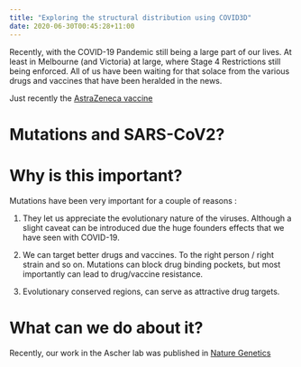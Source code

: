 ```yaml
---
title: "Exploring the structural distribution using COVID3D"
date: 2020-06-30T00:45:28+11:00
---
```


Recently, with the COVID-19 Pandemic still being a large part of our lives. At least in Melbourne (and Victoria) at large, where Stage 4 Restrictions still being enforced. All of us have been waiting for that solace from the various drugs and vaccines that have been heralded in the news. 

Just recently the [AstraZeneca vaccine]() 

# Mutations and SARS-CoV2?


# Why is this important? 

Mutations have been very important for a couple of reasons : 
1. They let us appreciate the evolutionary nature of the viruses. Although a slight caveat can be introduced due the huge founders effects that we have seen with COVID-19. 

2. We can target better drugs and vaccines. To the right person / right strain and so on. Mutations can block drug binding pockets, but most importantly can lead to drug/vaccine resistance. 

3. Evolutionary conserved regions, can serve as attractive drug targets.  


# What can we do about it? 

Recently, our work in the Ascher lab was published in [Nature Genetics](https://www.nature.com/articles/s41588-020-0693-3/)
